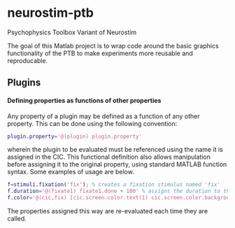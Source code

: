 # neurostim-ptb
Psychophysics Toolbox Variant of Neurostim

The goal of this Matlab project is to wrap code around the basic graphics functionality of the PTB to make 
experiments more reusable and reproducable. 

## Plugins


#### Defining properties as functions of other properties
Any property of a plugin may be defined as a function of any other property. This can be done using the following convention:
```MATLAB
plugin.property='@(plugin) plugin.property'
```
wherein the plugin to be evaluated must be referenced using the name it is assigned in the CIC. This functional definition also allows manipulation before assigning it to the original property, using standard MATLAB function syntax. Some examples of usage are below.
```MATLAB
f=stimuli.fixation('fix'); % creates a fixation stimulus named 'fix'
f.duration='@(fixate1) fixate1.done + 100' % assigns the duration to the end of a fixate behavior (named 'fixate1') + 100ms
f.color='@(cic,fix) [cic.screen.color.text(1) cic.screen.color.background(2) fix.size]'
```
The properties assigned this way are re-evaluated each time they are called.